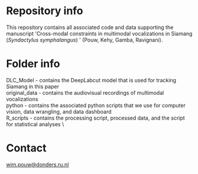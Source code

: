 # Repository info
This repository contains all associated code and data supporting the manuscript 'Cross-modal constraints in multimodal vocalizations in Siamang (*Syndactylus symphalangus*) 
' (Pouw, Kehy, Gamba, Ravignani).

# Folder info
DLC_Model - contains the DeepLabcut model that is used for tracking Siamang in this paper \
original_data - contains the audiovisual recordings of multimodal vocalizations \
python - contains the associated python scripts that we use for computer vision, data wrangling, and data dashboard \
R_scripts - contains the processing script, processed data, and the script for statistical analyses \

# Contact
wim.pouw@donders.ru.nl